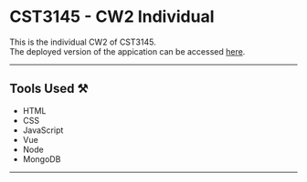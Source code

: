 # CST3145 - CW2 Individual
This is the individual CW2 of CST3145.\
The deployed version of the appication can be accessed [here](http://cw2individual-env.eba-vgx6ambx.us-east-1.elasticbeanstalk.com/).
<hr>

## Tools Used ⚒️
+ HTML
+ CSS
+ JavaScript
+ Vue
+ Node
+ MongoDB
<hr>
